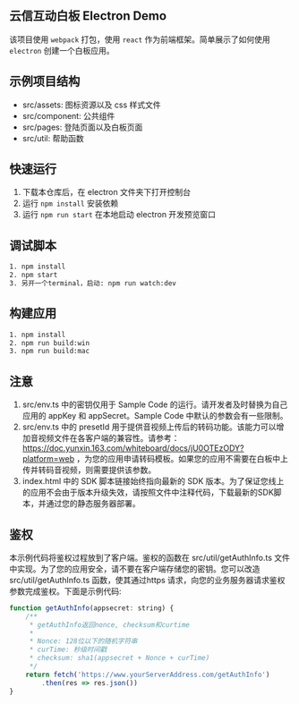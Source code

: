 ## 云信互动白板 Electron Demo

该项目使用 `webpack` 打包，使用 `react` 作为前端框架。简单展示了如何使用 `electron` 创建一个白板应用。

## 示例项目结构
- src/assets: 图标资源以及 css 样式文件
- src/component: 公共组件
- src/pages: 登陆页面以及白板页面
- src/util: 帮助函数

## 快速运行
1. 下载本仓库后，在 electron 文件夹下打开控制台
2. 运行 `npm install` 安装依赖
3. 运行 `npm run start` 在本地启动 electron 开发预览窗口
## 调试脚本
```sh
1. npm install
2. npm start
3. 另开一个terminal，启动: npm run watch:dev
```
## 构建应用
```sh
1. npm install
2. npm run build:win
3. npm run build:mac
```
## 注意
1. src/env.ts 中的密钥仅用于 Sample Code 的运行。请开发者及时替换为自己应用的 appKey 和 appSecret。Sample Code 中默认的参数会有一些限制。
2. src/env.ts 中的 presetId 用于提供音视频上传后的转码功能。该能力可以增加音视频文件在各客户端的兼容性。请参考：https://doc.yunxin.163.com/whiteboard/docs/jU0OTEzODY?platform=web ，为您的应用申请转码模板。如果您的应用不需要在白板中上传并转码音视频，则需要提供该参数。
3. index.html 中的 SDK 脚本链接始终指向最新的 SDK 版本。为了保证您线上的应用不会由于版本升级失效，请按照文件中注释代码，下载最新的SDK脚本，并通过您的静态服务器部署。
## 鉴权
本示例代码将鉴权过程放到了客户端。鉴权的函数在 src/util/getAuthInfo.ts 文件中实现。为了您的应用安全，请不要在客户端存储您的密钥。您可以改造 src/util/getAuthInfo.ts 函数，使其通过https 请求，向您的业务服务器请求鉴权参数完成鉴权。下面是示例代码:
```js
function getAuthInfo(appsecret: string) {
    /**
     * getAuthInfo返回nonce, checksum和curtime
     * 
     * Nonce: 128位以下的随机字符串
     * curTime: 秒级时间戳
     * checksum: sha1(appsecret + Nonce + curTime)
     */
    return fetch('https://www.yourServerAddress.com/getAuthInfo')
        .then(res => res.json())
}
```